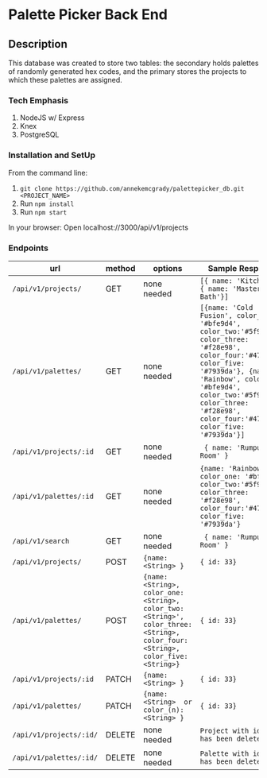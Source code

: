 # Palette Picker Back End

## Description
This database was created to store two tables: the secondary holds palettes of randomly generated hex codes, and the primary stores the projects to which these palettes are assigned. 

### Tech Emphasis
1. NodeJS w/ Express
1. Knex
1. PostgreSQL

### Installation and SetUp
From the command line:
1. `git clone https://github.com/annekemcgrady/palettepicker_db.git <PROJECT_NAME>`
1. Run `npm install`
1. Run `npm start`

In your browser:
Open localhost://3000/api/v1/projects

### Endpoints

| url           |     method    | options  | Sample Response |
| ------------- |-------------|    -----|      ---         |
| `/api/v1/projects/`  | GET | none needed | `[{ name: 'Kitchen }, { name: 'Master Bath'}]` |
| `/api/v1/palettes/`  |   GET    | none needed | `[{name: 'Cold Fusion', color_one: '#bfe9d4', color_two:'#5f9ee5', color_three: '#f28e98', color_four:'#4740b7', color_five: '#7939da'}, {name: 'Rainbow', color_one: '#bfe9d4',  color_two:'#5f9ee5', color_three: '#f28e98', color_four:'#4740b7', color_five: '#7939da'}]` |
| `/api/v1/projects/:id` |   GET   |  none needed | ` { name: 'Rumpus Room' }`|
| `/api/v1/palettes/:id` | GET | none needed |  `{name: 'Rainbow', color_one: '#bfe9d4', color_two:'#5f9ee5', color_three: '#f28e98', color_four:'#4740b7', color_five: '#7939da'}` |
| `/api/v1/search` |   GET   |  none needed | ` { name: 'Rumpus Room' }`|
| `/api/v1/projects/` | POST | `{name: <String> }` | `{ id: 33}` |
| `/api/v1/palettes/` | POST | `{name: <String>, color_one: <String>, color_two: <String>', color_three: <String>, color_four:<String>, color_five: <String>}` | `{ id: 33}` |
| `/api/v1/projects/:id` | PATCH | `{name: <String> }` | `{ id: 33}` |
| `/api/v1/palettes/` | PATCH | `{name: <String>  or color_(n): <String> }` | `{ id: 33}` |
| `/api/v1/projects/:id/` | DELETE | none needed | `Project with id ${id} has been deleted.` |
| `/api/v1/palettes/:id/` | DELETE | none needed | `Palette with id ${id} has been deleted.` |



